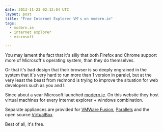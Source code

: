 ```yaml
---
date: 2013-11-23 02:12:04 UTC
layout: post
title: "Free Internet Explorer VM's on modern.ie"
tags:
  - modern.ie
  - internet explorer
  - microsoft

---
```


You may lament the fact that it's silly that both Firefox and Chrome support
more of Microsoft's operating system, than they do themselves.

Or that it's bad design that their browser is so deeply engrained in the
system that it's very hard to run more than 1 version in paralel, but at the
very least the beast from redmond is trying to improve the situation for
web developers such as you and I.

Since about a year Microsoft launched [modern.ie][1]. On this website they
host virtual machines for every internet explorer + windows combination.

Separate appliances are provided for [VMWare Fusion][2], [Parallels][3] and
the open source [VirtualBox][4].

Best of all, it's free.

[1]: http://www.modern.ie/en-us
[2]: http://www.vmware.com/products/fusion/
[3]: http://www.parallels.com/
[4]: https://www.virtualbox.org/
